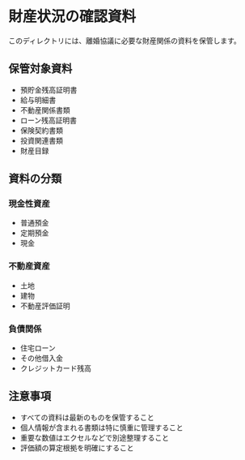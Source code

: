 # 財産状況の確認資料

このディレクトリには、離婚協議に必要な財産関係の資料を保管します。

## 保管対象資料
- 預貯金残高証明書
- 給与明細書
- 不動産関係書類
- ローン残高証明書
- 保険契約書類
- 投資関連書類
- 財産目録

## 資料の分類
### 現金性資産
- 普通預金
- 定期預金
- 現金

### 不動産資産
- 土地
- 建物
- 不動産評価証明

### 負債関係
- 住宅ローン
- その他借入金
- クレジットカード残高

## 注意事項
- すべての資料は最新のものを保管すること
- 個人情報が含まれる書類は特に慎重に管理すること
- 重要な数値はエクセルなどで別途整理すること
- 評価額の算定根拠を明確にすること